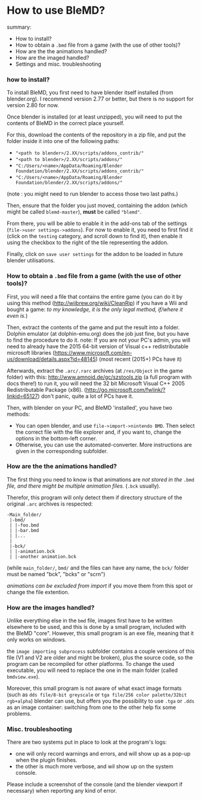 # How to use BleMD?
summary:
- How to install?
- How to obtain a `.bmd` file from a game (with the use of other tools)?
- How are the the animations handled?
- How are the imaged handled?
- Settings and misc. troubleshooting



### how to install?

To install BleMD, you first need to have blender itself installed (from blender.org).
I recommend version 2.77 or better, but there is *no* support for version 2.80 for now.

Once blender is installed (or at least unzipped), you will need to put the contents of BleMD in the correct place yourself.

For this, download the contents of the repository in a zip file, and put the folder inside it into one of the following paths:
- `"<path to blender>/2.XX/scripts/addons_contrib/"`
- `"<path to blender>/2.XX/scripts/addons/"`
- `"C:/Users/<name>/AppData/Roaming/Blender Foundation/blender/2.XX/scripts/addons_contrib/"`
- `"C:/Users/<name>/AppData/Roaming/Blender Foundation/blender/2.XX/scripts/addons/"`

(note : you might need to run blender to access those two last paths.)

Then, ensure that the folder you just moved, containing the addon (which might be called `blemd-master`),
**must** be called `"blemd"`.

From there, you will be able to enable it in the add-ons tab of the settings (`file->user settings->addons`).
For now to enable it, you need to first find it (click on the `testing` category, and scroll down to find it),
then enable it using the checkbox to the right of the tile representing the addon.

Finally, click on `save user settings` for the addon to be loaded in future blender utilisations.



### How to obtain a `.bmd` file from a game (with the use of other tools)?

First, you will need a file that contains the entire game
(you can do it by using this method (http://wiibrew.org/wiki/CleanRip) if you have a Wii and bought a game:
*to my knowledge, it is the only legal method, if/where it even is.*)

Then, extract the contents of the game and put the result into a folder.
Dolphin emulator (at dolphin-emu.org) does the job just fine, but you have to find the procedure to do it.
note: If you are not your PC's admin, you will need to already have the 2015 64-bit version of
Visual c++ redistributable microsoft libraries (https://www.microsoft.com/en-us/download/details.aspx?id=48145)
(most recent (2015+) PCs have it)

Afterwards, extract the `.arc/.rarc` archives (at `/res/Object` in the game folder) with this: http://www.amnoid.de/gc/szstools.zip (a full program with docs there!)
to run it, you will need the 32 bit Microsoft Visual C++ 2005 Redistributable Package (x86).  (http://go.microsoft.com/fwlink/?linkid=65127)
don't panic, quite a lot of PCs have it.

Then, with blender on your PC, and BleMD 'installed', you have two methods:
- You can open blender, and use `file->import->nintendo BMD`. Then select the correct file with the file explorer
and, if you want to, change the options in the bottom-left corner.
- Otherwise, you can use the automated-converter. More instructions are given in the corresponding subfolder.



### How are the the animations handled?

The first thing you need to know is that animations are *not stored in the* `.bmd` *file,
and there might be multiple animation files.* (`.bck` usually).

Therefor, this program will only detect them if directory structure of the original `.arc` archives is respected:

```
-Main_folder/
 |-bmd/
 | |-foo.bmd
 | |-bar.bmd
 | |...
 |
 |-bck/
 | |-animation.bck
 | |-another animation.bck
```
(while `main_folder/`, `bmd/` and the files can have any name, the `bck/` folder must be named "bck", "bcks" or "scrn")

*animations can be excluded from import* if you move them from this spot or change the file extention.



### How are the images handled?
Unlike everything else in the `bmd` file, images first have to be written elsewhere to be used, and this is done by
a small program, included with the BleMD "core". However, this small program is an exe file, meaning that it only works on windows.

the `image importing subprocess` subfolder contains a couple versions of this file (V1 and V2 are older and might be broken),
plus the source code, so the program can be recompiled for other platforms.
To change the used executable, you will need to replace the one in the main folder (called `bmdview.exe`).

Moreover, this small program is not aware of what exact image formats (such as `dds file/8-bit greyscale` or `tga file/256 color palette/32bit rgb+alpha`) blender can use,
but offers you the possibility to use `.tga` or `.dds` as an image container:
switching from one to the other help fix some problems.



### Misc. troubleshooting

There are two systems put in place to look at the program's logs:
- one will only record warnings and errors, and will show up as a pop-up when the plugin finishes.
- the other is much more verbose, and wil show up on the system console.

Please include a screenshot of the console (and the blender viewport if necessary) when reporting any kind of error.
